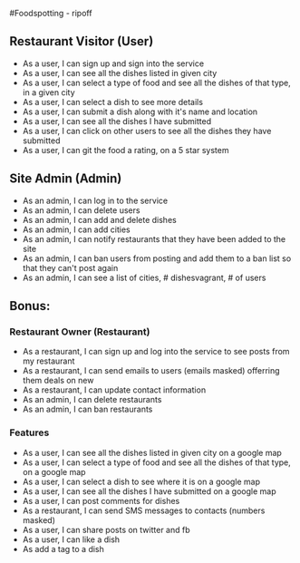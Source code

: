 #Foodspotting - ripoff

## Restaurant Visitor (User)
- As a user, I can sign up and sign into the service
- As a user, I can see all the dishes listed in given city
- As a user, I can select a type of food and see all the dishes of that type, in a given city
- As a user, I can select a dish to see more details
- As a user, I can submit a dish along with it's name and location
- As a user, I can see all the dishes I have submitted
- As a user, I can click on other users to see all the dishes they have submitted
- As a user, I can git the food a rating, on a 5 star system

## Site Admin (Admin)
- As an admin, I can log in to the service
- As an admin, I can delete users
- As an admin, I can add and delete dishes
- As an admin, I can add cities
- As an admin, I can notify restaurants that they have been added to the site
- As an admin, I can ban users from posting and add them to a ban list so that they can't post again
- As an admin, I can see a list of cities, # dishesvagrant, # of users

## Bonus:
### Restaurant Owner (Restaurant)
- As a restaurant, I can sign up and log into the service to see posts from my restaurant
- As a restaurant, I can send emails to users (emails masked) offerring them deals on new
- As a restaurant, I can update contact information
- As an admin, I can delete restaurants
- As an admin, I can ban restaurants

### Features
- As a user, I can see all the dishes listed in given city on a google map
- As a user, I can select a type of food and see all the dishes of that type, on a google map
- As a user, I can select a dish to see where it is on a google map
- As a user, I can see all the dishes I have submitted on a google map
- As a user, I can post comments for dishes
- As a restaurant, I can send SMS messages to contacts (numbers masked)
- As a user, I can share posts on twitter and fb
- As a user, I can like a dish
- As add a tag to a dish
